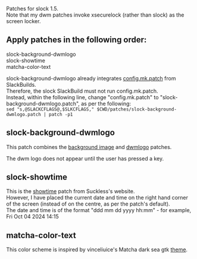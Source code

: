 Patches for slock 1.5.  
Note that my dwm patches invoke xsecurelock (rather than slock) as the screen locker.

## Apply patches in the following order:
slock-background-dwmlogo  
slock-showtime  
matcha-color-text

slock-background-dwmlogo already integrates [config.mk.patch](https://slackbuilds.org/slackbuilds/15.0/desktop/slock/patches/) from SlackBuilds.  
Therefore, the slock SlackBuild must not run config.mk.patch.  
Instead, within the following line, change "config.mk.patch" to "slock-background-dwmlogo.patch", as per the following:  
`sed "s,@SLACKCFLAGS@,$SLKCFLAGS," $CWD/patches/slock-background-dwmlogo.patch | patch -p1`

## slock-background-dwmlogo
This patch combines the [background image](https://tools.suckless.org/slock/patches/background-image/) and [dwmlogo](https://tools.suckless.org/slock/patches/dwmlogo/) patches.

The dwm logo does not appear until the user has pressed a key.

## slock-showtime
This is the [showtime](https://tools.suckless.org/slock/patches/showtime/) patch from Suckless's website.  
However, I have placed the current date and time on the right hand corner of the screen (instead of on the centre, as per the patch's default).  
The date and time is of the format "ddd mm dd yyyy hh:mm" - for example, Fri Oct 04 2024 14:15

## matcha-color-text
This color scheme is inspired by vinceliuice's Matcha dark sea gtk [theme](https://github.com/vinceliuice/Matcha-gtk-theme).
